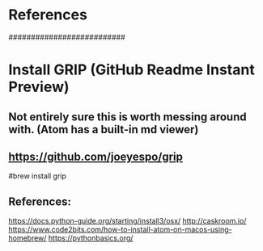 # References

##########################


# Install GRIP  (GitHub Readme Instant Preview)
## Not entirely sure this is worth messing around with. (Atom has a built-in md viewer)
## https://github.com/joeyespo/grip
#brew install grip

## References:
https://docs.python-guide.org/starting/install3/osx/
http://caskroom.io/
https://www.code2bits.com/how-to-install-atom-on-macos-using-homebrew/
https://pythonbasics.org/
